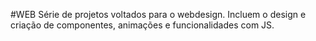 #WEB
Série de projetos voltados para o webdesign. Incluem o design e criação de componentes, animações e funcionalidades com JS.